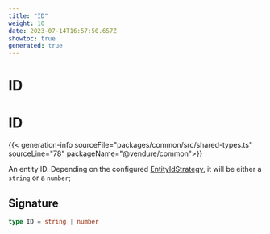 ```yaml
---
title: "ID"
weight: 10
date: 2023-07-14T16:57:50.657Z
showtoc: true
generated: true
---
```

<!-- This file was generated from the Vendure source. Do not modify. Instead, re-run the "docs:build" script -->

# ID
<div class="symbol">


# ID

{{< generation-info sourceFile="packages/common/src/shared-types.ts" sourceLine="78" packageName="@vendure/common">}}

An entity ID. Depending on the configured <a href='/typescript-api/configuration/entity-id-strategy#entityidstrategy'>EntityIdStrategy</a>, it will be either
a `string` or a `number`;

## Signature

```TypeScript
type ID = string | number
```
</div>
